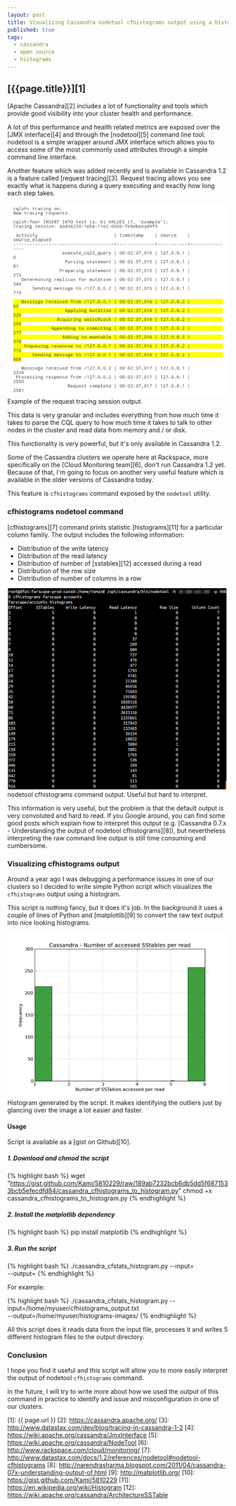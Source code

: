 ```yaml
---
layout: post
title: Visualizing Cassandra nodetool cfhistograms output using a histogram
published: true
tags:
  - cassandra
  - open source
  - histograms
---
```


## [{{page.title}}][1]

[Apache Cassandra][2] includes a lot of functionality and tools which provide
good visibility into your cluster health and performance.

A lot of this performance and health related metrics are exposed over the
[JMX interface][4] and through the [nodetool][5] command line tool. nodetool is
a simple wrapper around JMX interface which allows you to access some of the
most commonly used attributes through a simple command line interface.

Another feature which was added recently and is available in Cassandra 1.2 is a
feature called [request tracing][3]. Request tracing allows you see exactly
what is happens during a query executing and exactly how long each step takes.

<div class="imginline"><a
href="/images/2013-06-18-visualizing-cassandra-nodetool-cfhistograms-output-using-a-histogram/request_tracing.png"
class="fancybox" title="Example of the request tracing session output. Source:
http://www.datastax.com/dev/blog/tracing-in-cassandra-1-2"><img
src="/images/2013-06-18-visualizing-cassandra-nodetool-cfhistograms-output-using-a-histogram/request_tracing_thumb.png"
class="inline"></a><span class="image-caption">Example of the request tracing session output.</span></div>

This data is very granular and includes everything from how much time it takes
to parse the CQL query to how much time it takes to talk to other nodes in the
cluster and read data from memory and / or disk.

This functionality is very powerful, but it's only available in Cassandra 1.2.

Some of the Cassandra clusters we operate here at Rackspace, more specifically
on the [Cloud Monitoring team][6], don't run Cassandra 1.2 yet. Because of that,
I'm going to focus on another very useful feature which is available in the older
versions of Cassandra today.

This feature is `cfhistograms` command exposed by the `nodetool` utility.

### cfhistograms nodetool command

[cfhistograms][7] command prints statistic [histograms][11] for a particular
column family. The output includes the following information:

* Distribution of the write latency
* Distribution of the read latency
* Distribution of number of [sstables][12] accessed during a read
* Distribution of the row size
* Distribution of number of columns in a row

<div class="imginline"><a
href="/images/2013-06-18-visualizing-cassandra-nodetool-cfhistograms-output-using-a-histogram/cf_histograms_output.png"
class="fancybox" title="nodetool cfhistograms command output. Useful but hard to interpret."><img
src="/images/2013-06-18-visualizing-cassandra-nodetool-cfhistograms-output-using-a-histogram/cf_histograms_output_thumb.png"
class="inline"></a><span class="image-caption">nodetool cfhistograms command output. Useful but hard to interpret.</span></div>

This information is very useful, but the problem is that the default output is
very convoluted and hard to read. If you Google around, you can find some good
posts which explain how to interpret this output (e.g.
[Cassandra 0.7.x - Understanding the output of nodetool cfhistograms][8]), but
nevertheless interpreting the raw command line output is still time consuming
and cumbersome.

### Visualizing cfhistograms output

Around a year ago I was debugging a performance issues in one of our
clusters so I decided to write simple Python script which visualizes the
`cfhistograms` output using a histogram.

This script is nothing fancy, but it does it's job. In the background it uses
a couple of lines of Python and [matplotlib][9] to convert the raw text output
into nice looking histograms.

<div class="imginline"><a
href="/images/2013-06-18-visualizing-cassandra-nodetool-cfhistograms-output-using-a-histogram/sstables_histogram.png"
class="fancybox" title="Histogram generated by the script. It makes identifying the outliers just by glancing over the image a lot
easier and faster."><img
src="/images/2013-06-18-visualizing-cassandra-nodetool-cfhistograms-output-using-a-histogram/sstables_histogram_thumb.png"
class="inline"></a><span class="image-caption">Histogram generated by the script. It makes identifying the outliers just by glancing over the image a lot
easier and faster.</span></div>

#### Usage

Script is available as a [gist on Github][10].

##### 1. Download and chmod the script

{% highlight bash %}
wget "https://gist.github.com/Kami/5810229/raw/189ab7232bcb6db5dd5f6871533bcb5efecdfd84/cassandra_cfhistograms_to_histogram.py"
chmod +x cassandra_cfhistograms_to_histogram.py
{% endhighlight %}

##### 2. Install the matplotlib dependency

{% highlight bash %}
pip install matplotlib
{% endhighlight %}

##### 3. Run the script

{% highlight bash %}
./cassandra_cfstats_histogram.py --input=<path to the file with cfhistograms output> \
                                 --output=<directory where the histograms will be saved>
{% endhighlight %}

For example:

{% highlight bash %}
./cassandra_cfstats_histogram.py --input=/home/myuser/cfhistograms_output.txt \
                                 --output=/home/myuser/histograms-images/
{% endhighlight %}

All this script does it reads data from the input file, processes it and
writes 5 different histogram files to the output directory.

### Conclusion

I hope you find it useful and this script will allow you to more easily
interpret the output of nodetool `cfhistograms` command.

In the future, I will try to write more about how we used the output of this
command in practice to identify and issue and misconfiguration in one of our
clusters.

[1]: {{ page.url }}
[2]: https://cassandra.apache.org/
[3]: http://www.datastax.com/dev/blog/tracing-in-cassandra-1-2
[4]: https://wiki.apache.org/cassandra/JmxInterface
[5]: https://wiki.apache.org/cassandra/NodeTool
[6]: http://www.rackspace.com/cloud/monitoring/
[7]: http://www.datastax.com/docs/1.2/references/nodetool#nodetool-cfhistograms
[8]: http://narendrasharma.blogspot.com/2011/04/cassandra-07x-understanding-output-of.html
[9]: http://matplotlib.org/
[10]: https://gist.github.com/Kami/5810229
[11]: https://en.wikipedia.org/wiki/Histogram
[12]: https://wiki.apache.org/cassandra/ArchitectureSSTable
